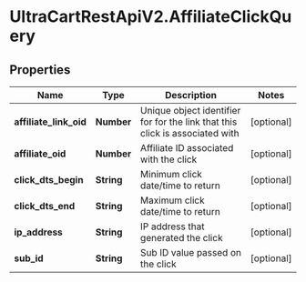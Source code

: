 # UltraCartRestApiV2.AffiliateClickQuery

## Properties
Name | Type | Description | Notes
------------ | ------------- | ------------- | -------------
**affiliate_link_oid** | **Number** | Unique object identifier for for the link that this click is associated with | [optional] 
**affiliate_oid** | **Number** | Affiliate ID associated with the click | [optional] 
**click_dts_begin** | **String** | Minimum click date/time to return | [optional] 
**click_dts_end** | **String** | Maximum click date/time to return | [optional] 
**ip_address** | **String** | IP address that generated the click | [optional] 
**sub_id** | **String** | Sub ID value passed on the click | [optional] 


